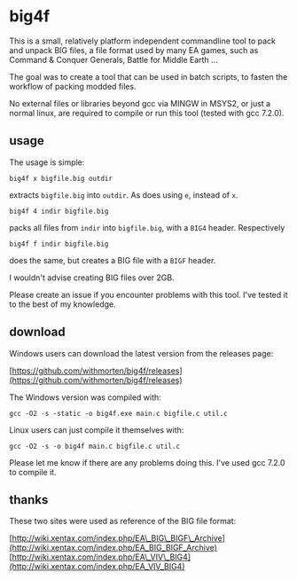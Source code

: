 # big4f

This is a small, relatively platform independent commandline tool to pack and unpack BIG files, a file format used by many EA games, such as Command & Conquer Generals, Battle for Middle Earth ...

The goal was to create a tool that can be used in batch scripts, to fasten the workflow of packing modded files.

No external files or libraries beyond gcc via MINGW in MSYS2, or just a normal linux, are required to compile or run this tool (tested with gcc 7.2.0).

## usage

The usage is simple:

    big4f x bigfile.big outdir

extracts `bigfile.big` into `outdir`. As does using `e`, instead of `x`.

    big4f 4 indir bigfile.big

packs all files from `indir` into `bigfile.big`, with a `BIG4` header. Respectively

    big4f f indir bigfile.big

does the same, but creates a BIG file with a `BIGF` header.

I wouldn't advise creating BIG files over 2GB.

Please create an issue if you encounter problems with this tool. I've tested it to the best of my knowledge.

## download

Windows users can download the latest version from the releases page:

[https://github.com/withmorten/big4f/releases](https://github.com/withmorten/big4f/releases)

The Windows version was compiled with:

    gcc -O2 -s -static -o big4f.exe main.c bigfile.c util.c

Linux users can just compile it themselves with:

    gcc -O2 -s -o big4f main.c bigfile.c util.c

Please let me know if there are any problems doing this. I've used gcc 7.2.0 to compile it.

## thanks

These two sites were used as reference of the BIG file format:

[http://wiki.xentax.com/index.php/EA\_BIG\_BIGF\_Archive](http://wiki.xentax.com/index.php/EA_BIG_BIGF_Archive)
[http://wiki.xentax.com/index.php/EA\_VIV\_BIG4](http://wiki.xentax.com/index.php/EA_VIV_BIG4)
